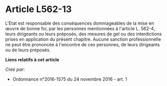 # Article L562-13

L'Etat est responsable des conséquences dommageables de la mise en œuvre  de bonne foi, par les personnes mentionnées à
l'article L. 562-4, leurs  dirigeants ou leurs préposés, des mesures de gel ou des interdictions  prises en application du
présent chapitre. Aucune sanction  professionnelle ne peut être prononcée à l'encontre de ces personnes, de  leurs dirigeants
ou de leurs préposés.

**Liens relatifs à cet article**

_Créé par_:

  - Ordonnance n°2016-1575 du 24 novembre 2016 - art. 1
